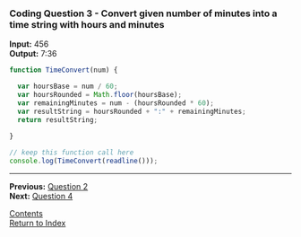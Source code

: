 ### Coding Question 3 - Convert given number of minutes into a time string with hours and minutes

**Input:** 456  
**Output:** 7:36

```javascript
function TimeConvert(num) { 

  var hoursBase = num / 60;
  var hoursRounded = Math.floor(hoursBase);
  var remainingMinutes = num - (hoursRounded * 60);
  var resultString = hoursRounded + ":" + remainingMinutes;
  return resultString;

}
   
// keep this function call here 
console.log(TimeConvert(readline()));
```

---

**Previous:** [Question 2](./2-capitalize_words.md)  
**Next:** [Question 4](./4-palindrone.md)

[Contents](./readme.md)  
[Return to Index](../../readme.md)
